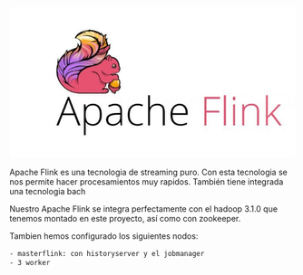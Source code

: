 ![alt text](https://github.com/Kartonatic/tfm/blob/master/Flink/logo.jpg "Logo de Flink")


Apache Flink es una tecnologia de streaming puro. Con esta tecnologia se nos permite hacer procesamientos muy rapidos. También tiene integrada una tecnologia bach

Nuestro Apache Flink se integra perfectamente con el hadoop 3.1.0 que tenemos montado en este proyecto, así como con zookeeper.

Tambien hemos configurado los siguientes nodos:

	- masterflink: con historyserver y el jobmanager
	- 3 worker